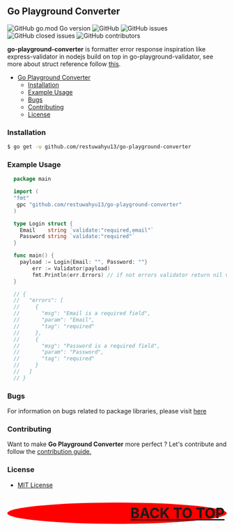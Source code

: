 ## Go Playground Converter

![GitHub go.mod Go version](https://img.shields.io/github/go-mod/go-version/restuwahyu13/go-playground-converter?style=for-the-badge)
![GitHub](https://img.shields.io/github/license/restuwahyu13/go-playground-converter?style=for-the-badge)
![GitHub issues](https://img.shields.io/github/issues/restuwahyu13/go-playground-converter?style=for-the-badge)
![GitHub closed issues](https://img.shields.io/github/issues-closed/restuwahyu13/go-playground-converter?style=for-the-badge)
![GitHub contributors](https://img.shields.io/github/contributors/restuwahyu13/go-palyground-converter?style=for-the-badge)

**go-playground-converter** is formatter error response inspiration like express-validator in nodejs build on top in
go-playground-validator, see more about struct reference follow [this](https://github.com/go-playground/validator).

- [Go Playground Converter](#go-playground-converter)
  - [Installation](#installation)
  - [Example Usage](#example-usage)
  - [Bugs](#bugs)
  - [Contributing](#contributing)
  - [License](#license)

### Installation

```sh
$ go get -u github.com/restuwahyu13/go-playground-converter
```

### Example Usage

```go
  package main

  import (
  "fmt"
   gpc "github.com/restuwahyu13/go-playground-converter"
  )

  type Login struct {
  	Email    string `validate:"required,email"`
  	Password string `validate:"required"`
  }

  func main() {
   	payload := Login{Email: "", Password: ""}
  		err := Validator(payload)
  		fmt.Println(err.Errors) // if not errors validator return nil value
  }

  // {
  //   "errors": [
  //     {
  //       "msg": "Email is a required field",
  //       "param": "Email",
  //       "tag": "required"
  //     },
  //     {
  //       "msg": "Password is a required field",
  //       "param": "Password",
  //       "tag": "required"
  //     }
  //   ]
  // }
```

### Bugs

For information on bugs related to package libraries, please visit
[here](https://github.com/restuwahyu13/go-playground-converter/issues)

### Contributing

Want to make **Go Playground Converter** more perfect ? Let's contribute and follow the
[contribution guide.](https://github.com/restuwahyu13/go-playground-converter/blob/master/CONTRIBUTING.md)

### License

- [MIT License](https://github.com/restuwahyu13/go-playground-converter/blob/master/LICENSE.md)

<p align="right" style="padding: 5px; border-radius: 100%; background-color: red; font-size: 2rem;">
  <b><a href="#go-playground-converter">BACK TO TOP</a></b>
</p>
